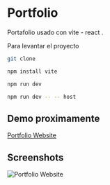 # Portfolio

Portafolio usado con vite - react .

Para levantar el proyecto
```bash
git clone 
```
```bash
npm install vite
```
```bash
npm run dev
```
```bash 
npm run dev -- -- host
```

## Demo proximamente


[Portfolio Website](https://www.emersonespinoza.com/)


## Screenshots

![Portfolio Website](https://i.imgur.com/OJjBnr2.png)
